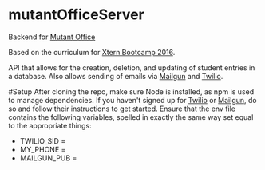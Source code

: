 # mutantOfficeServer

Backend for [Mutant Office](https://github.com/jsimb17/mutantOffice)

Based on the curriculum for [Xtern Bootcamp 2016](http://bootcamp16.getfretless.com/).

API that allows for the creation, deletion, and updating of student entries in a database.
Also allows sending of emails via [Mailgun](http://www.mailgun.com/) and [Twilio](https://www.twilio.com/).

#Setup 
After cloning the repo, make sure Node is installed, as npm is used to manage dependencies.
If you haven't signed up for [Twilio](https://www.twilio.com/) or [Mailgun](http://www.mailgun.com/), do so and follow their instructions to get started.
Ensure that the env file contains the following variables, spelled in exactly the same way set equal to the appropriate things:
* TWILIO_SID = <SID from Twilio>
* MY_PHONE = <Phone number capable of recieving texts>
* MAILGUN_PUB = <Public key from Mailgun>
